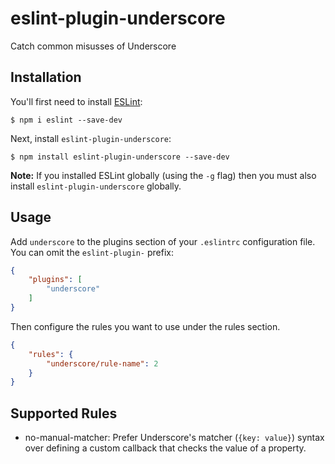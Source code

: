 # eslint-plugin-underscore

Catch common misusses of Underscore

## Installation

You'll first need to install [ESLint](http://eslint.org):

```
$ npm i eslint --save-dev
```

Next, install `eslint-plugin-underscore`:

```
$ npm install eslint-plugin-underscore --save-dev
```

**Note:** If you installed ESLint globally (using the `-g` flag) then you must also install `eslint-plugin-underscore` globally.

## Usage

Add `underscore` to the plugins section of your `.eslintrc` configuration file. You can omit the `eslint-plugin-` prefix:

```json
{
    "plugins": [
        "underscore"
    ]
}
```


Then configure the rules you want to use under the rules section.

```json
{
    "rules": {
        "underscore/rule-name": 2
    }
}
```

## Supported Rules

- no-manual-matcher: Prefer Underscore's matcher (`{key: value}`) syntax over
  defining a custom callback that checks the value of a property.
